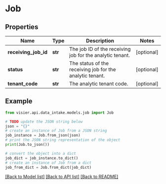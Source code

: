 # Job


## Properties

Name | Type | Description | Notes
------------ | ------------- | ------------- | -------------
**receiving_job_id** | **str** | The job ID of the receiving job for the analytic tenant. | [optional] 
**status** | **str** | The status of the receiving job for the analytic tenant. | [optional] 
**tenant_code** | **str** | The analytic tenant code. | [optional] 

## Example

```python
from visier.api.data_intake.models.job import Job

# TODO update the JSON string below
json = "{}"
# create an instance of Job from a JSON string
job_instance = Job.from_json(json)
# print the JSON string representation of the object
print(Job.to_json())

# convert the object into a dict
job_dict = job_instance.to_dict()
# create an instance of Job from a dict
job_from_dict = Job.from_dict(job_dict)
```
[[Back to Model list]](../README.md#documentation-for-models) [[Back to API list]](../README.md#documentation-for-api-endpoints) [[Back to README]](../README.md)


